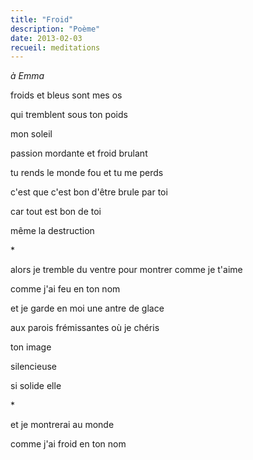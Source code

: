 ```yaml
---
title: "Froid"
description: "Poème"
date: 2013-02-03
recueil: meditations
---
```


*à Emma*

froids et bleus
sont mes os

qui tremblent
sous ton poids

mon soleil

passion mordante
et froid brulant

tu rends le monde fou
et tu me perds

c'est que c'est bon
d'être brule par toi

car tout est bon de toi

même la destruction

\*

alors je tremble du ventre
pour montrer comme je t'aime

comme j'ai feu en ton nom

et je garde en moi
une antre de glace

aux parois frémissantes
où je chéris

ton image

silencieuse

si solide
elle

\*

et je montrerai au monde

comme j'ai froid en ton nom
